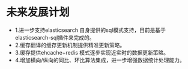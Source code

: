 # 未来发展计划
* 1.进一步支持elasticsearch 自身提供的sql模式支持，目前是基于elasticsearch-sql插件来完成的。
* 2.缓存翻译的缓存更新机制提供精准更新策略。
* 3.缓存提供ehcache+redis 模式逐步实现近实时的数据更新策略。
* 4.增加横向/纵向的同比、环比算法集成，进一步增强数据统计处理能力。
